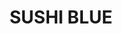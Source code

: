 ---
layout: place
title: SUSHI BLUE
permalink: /kentucky/lexington/sushi-blue.html
stateAbbr: KY
stateName: Kentucky
cityName: Lexington
seo:
  type: restaurant
  links: http://www.eatsushiblue.com/
place_id: ChIJ3WuBq1hbQogRtMsbjgwbcts
photos:
  - name: >-
      places/ChIJ3WuBq1hbQogRtMsbjgwbcts/photos/AeeoHcIb-R9Wk3SXJZC84yByJ2XNxMWe0aHWWkeNEhq1Mf4ghQ3wui373Ue7amjbLYBl00oMrMVtgc-EpyHcLg8y2Mb2HDqJe3Miho13eaKiHlWvjV2X4BRC8xD5Ke6hP2bgTKmjeC_pty5cFVjsJlb3V2EjLbVzu-sJ7UOR7zFPfshx259k9d-CVeifytOSgrwEsppNdT72NZmfD4QY2KLEgrSFNTLhfcKMobdsjhAx-oQtrmdPJN2hs38pmpc-bjOk17qRNUgCz2L80rRkmcXjgqO_qrjaXPhaSAzDOCHdz5jeQw
    widthPx: 2448
    heightPx: 3264
    authorAttributions:
      - displayName: SUSHI BLUE
        uri: https://maps.google.com/maps/contrib/114367508532718739531
        photoUri: >-
          https://lh3.googleusercontent.com/a-/ALV-UjWgWkY3-3GHn_F2WrQ8ylzmHgcsBr6hNRCU5GLqDUpdsmnmGYJx=s100-p-k-no-mo
    flagContentUri: >-
      https://www.google.com/local/imagery/report/?cb_client=maps_api_places.places_api&image_key=!1e10!2sAF1QipMf8-h__pRMoJM0kvM1Di4PiHPXK6gLt96RcFO0&hl=en-US
    googleMapsUri: >-
      https://www.google.com/maps/place//data=!3m4!1e2!3m2!1sAF1QipMf8-h__pRMoJM0kvM1Di4PiHPXK6gLt96RcFO0!2e10!4m2!3m1!1s0x88425b58ab816bdd:0xdb721b0c8e1bcbb4
  - name: >-
      places/ChIJ3WuBq1hbQogRtMsbjgwbcts/photos/AeeoHcJpajZfcuZ8YOEeG-2OJ3FxNiaOLTrOWvJiuFF4WJk_5UPwJVHXfFX1fud7Id5Bfih_gvcHtNNlrqUXVKd8IIoW210nvsDHuuDqFPxdFUJPmAAL0rLBIQcVcGf5umFI-jjMH4DLNzrp9LQb0NcRVx_m7WD21ofQZ6KKMbE5sH4sshxO-p_NlAyFSLumrKn4ISF199BxWIrc-tmwKDWdpBa1aWOAdJFIQt8j7iPjGsUHZZM-S9XnRG_cvedvixtK-AXVbQFN08Q-1wi0j1dX7QJI_TWbj87SISZVThB5Rb8btA
    widthPx: 1382
    heightPx: 1511
    authorAttributions:
      - displayName: SUSHI BLUE
        uri: https://maps.google.com/maps/contrib/114367508532718739531
        photoUri: >-
          https://lh3.googleusercontent.com/a-/ALV-UjWgWkY3-3GHn_F2WrQ8ylzmHgcsBr6hNRCU5GLqDUpdsmnmGYJx=s100-p-k-no-mo
    flagContentUri: >-
      https://www.google.com/local/imagery/report/?cb_client=maps_api_places.places_api&image_key=!1e10!2sAF1QipO6KuTpDPqDeon3NmYEKJT_L5aV6DN0akxea-L7&hl=en-US
    googleMapsUri: >-
      https://www.google.com/maps/place//data=!3m4!1e2!3m2!1sAF1QipO6KuTpDPqDeon3NmYEKJT_L5aV6DN0akxea-L7!2e10!4m2!3m1!1s0x88425b58ab816bdd:0xdb721b0c8e1bcbb4
  - name: >-
      places/ChIJ3WuBq1hbQogRtMsbjgwbcts/photos/AeeoHcI6CSiUoPwGtRur4ETq9NZtkDM5035_aRoHGXhUAUhYTYQ11z3PGcVuG0rmdQHrB4_uUqGaMVGgwbzUt1l5t9eOibqU1cIMQ3MLsBFVojzFw9EBHDD4tvefLfsM2dMUnzAqIZHGMte0zcpMAT6bm2_SQjj1HsWMXp-ISxdvtYHVQb6LIPQ9y-lLpcuPiCyWX0zEXOVKkbg26p0LAyu6se0QZVF-vuHsePFN6urDnb3IMpm0SeGVMZ-bb8YAA3WbZhdQvXpacMAlujMPO0ftMb0-Qbad4NKV25L4etKCwR7n4O0h2ATqDozM-zYCpiNknAWa9fnfh1xyETY4bnXa0AbDd_efXPps3xlBtC7V_4Qg2YikhRkKY-aU_qtGoDOZMShGOFDeVWHYwroXNHUndNNV4VUVc9a758s51U6CIRNjww
    widthPx: 2296
    heightPx: 4080
    authorAttributions:
      - displayName: Jessica Jani
        uri: https://maps.google.com/maps/contrib/116216089175849773474
        photoUri: >-
          https://lh3.googleusercontent.com/a/ACg8ocLaAdxBy40gLTodf-jFnSPIHKZD-bUfjdgMwxjv8h7_9nDL=s100-p-k-no-mo
    flagContentUri: >-
      https://www.google.com/local/imagery/report/?cb_client=maps_api_places.places_api&image_key=!1e10!2sCIHM0ogKEICAgMDwye7bUQ&hl=en-US
    googleMapsUri: >-
      https://www.google.com/maps/place//data=!3m4!1e2!3m2!1sCIHM0ogKEICAgMDwye7bUQ!2e10!4m2!3m1!1s0x88425b58ab816bdd:0xdb721b0c8e1bcbb4
  - name: >-
      places/ChIJ3WuBq1hbQogRtMsbjgwbcts/photos/AeeoHcJto_cPDurzo37ksDIO_miEdNZgTH5HrogpdlKgWLUtn_r-6n-9YmMNZIg66PfwFmzJZ42Wwpxq5rPKudtZ494i4y-P2GAIdKnMBeVLxt1gjYgdWUaxW6kHeHmP1s_XOMbJuoLKI4PZXcIqdtUvbT9XcHXsJTwgdNCLJJADPYisjbhYagUVza9WSZvhbCrsBPBCxD6nxNMLmHaxOLbl1anPUkbnUlA1xUJGWFaIrzFx10Ye6MGe6IhPhSLXOnIgmaBnzUGiaCrK0EQYO9XYozUSm-xBIUKY0TAzdci4Qr1INg
    widthPx: 540
    heightPx: 304
    authorAttributions:
      - displayName: SUSHI BLUE
        uri: https://maps.google.com/maps/contrib/114367508532718739531
        photoUri: >-
          https://lh3.googleusercontent.com/a-/ALV-UjWgWkY3-3GHn_F2WrQ8ylzmHgcsBr6hNRCU5GLqDUpdsmnmGYJx=s100-p-k-no-mo
    flagContentUri: >-
      https://www.google.com/local/imagery/report/?cb_client=maps_api_places.places_api&image_key=!1e10!2sAF1QipN6uGC6kzHeabzJ8MZLk-NTkhAi0LnF4PCIt6XF&hl=en-US
    googleMapsUri: >-
      https://www.google.com/maps/place//data=!3m4!1e2!3m2!1sAF1QipN6uGC6kzHeabzJ8MZLk-NTkhAi0LnF4PCIt6XF!2e10!4m2!3m1!1s0x88425b58ab816bdd:0xdb721b0c8e1bcbb4
  - name: >-
      places/ChIJ3WuBq1hbQogRtMsbjgwbcts/photos/AeeoHcIP1ZI0Dga7fXSnBhHJ7GXkCuAp4RSp-Ez_EteAb6Ijl3MLdPueDupv_Ja9InA3g_v-bB7exmn4JNi6vZCYSlLKF8Tr7SWazESGrptgHIuCHQhETKLoKXII0fryrjT54AY7ZxWUFfHKo6aiD6SM813Go_gAeLkJp3bgCZGmbAx4oo_1VXLtKYKfEkbAVJjFIAKPK-n7YNJT-IpVYOH3say6asWrUl2NG7JvVh8y2MYO_BAKgN-BIGTRVH4AWhr3Uz5HeDeDibthvvlDD0aB3ROJHsqs7Zy7MUV6EYDcKDxG4MGR0PM3_OLgGDqsJUbRyR6XfG_dJ585gCfpMhYE8sVya-dTmJOdEz6vldn-7qyZO00UcxUZsr5AmjWAtC5CSF_TKjYdrexTuJA_DDGQ9zjJDUYOJRuSMn4FFozpqSups8Wq
    widthPx: 2992
    heightPx: 2992
    authorAttributions:
      - displayName: Katelynn Ralston
        uri: https://maps.google.com/maps/contrib/105663033999764041551
        photoUri: >-
          https://lh3.googleusercontent.com/a-/ALV-UjW1T0WgpL3AKe8Q9YAHMaJks0Wsb2-0RdRKQv3FkNk_CVBQlGkEfQ=s100-p-k-no-mo
    flagContentUri: >-
      https://www.google.com/local/imagery/report/?cb_client=maps_api_places.places_api&image_key=!1e10!2sCIHM0ogKEICAgIC7jbXhxwE&hl=en-US
    googleMapsUri: >-
      https://www.google.com/maps/place//data=!3m4!1e2!3m2!1sCIHM0ogKEICAgIC7jbXhxwE!2e10!4m2!3m1!1s0x88425b58ab816bdd:0xdb721b0c8e1bcbb4
  - name: >-
      places/ChIJ3WuBq1hbQogRtMsbjgwbcts/photos/AeeoHcJgjKouBUkWQsK4zE12f8UWDwc1VQZNEc18_sxsxRHU7cQ2qHIU9obMMKF_TtxoVY8fP-X5xKiihdBJJFP_BH3WQ7tDa6iXJuehuRv69XwXGUNdZJlZKT8CwezdzGGraAsbLTcq_qc_Z8IWrCVYKdIyDLM6icHybwUAdZUCD9ESz8rc_RHhQz7A87Y27kegS04gGRt-lDE_qGsVJrHjKYsYUa1nPQOQGE-eiUsG19tOibNvF8xWeV3NFo6niRM203SXhd0FPssrrPRmB9UEiQfTTJuYXCGGATKZJYkn6tQTx9t-CYg83oxwgCi39GVWgxn_0oJJZn5quFs6d8wxiDQV9Ac_atEVPB88wvPikRmMpT9m8otT20sdn4tjAp_bZxzdMBTvCz1KDoSjvS2yXONb-h5OSF9fMRTBFlVQ4xNBKD0u
    widthPx: 4032
    heightPx: 3024
    authorAttributions:
      - displayName: Nick Barbosa
        uri: https://maps.google.com/maps/contrib/117035802725258480614
        photoUri: >-
          https://lh3.googleusercontent.com/a-/ALV-UjUICEWzGJ6TjrvCbZaGCyxavAANO7SMSsNOP-w34sjymKbLc4NI=s100-p-k-no-mo
    flagContentUri: >-
      https://www.google.com/local/imagery/report/?cb_client=maps_api_places.places_api&image_key=!1e10!2sCIHM0ogKEICAgIDp7v2-9wE&hl=en-US
    googleMapsUri: >-
      https://www.google.com/maps/place//data=!3m4!1e2!3m2!1sCIHM0ogKEICAgIDp7v2-9wE!2e10!4m2!3m1!1s0x88425b58ab816bdd:0xdb721b0c8e1bcbb4
  - name: >-
      places/ChIJ3WuBq1hbQogRtMsbjgwbcts/photos/AeeoHcK2fP0b-Ey6Hng_reFO441yVr_6_4nj4zEb_YDdRRs-DT9yQtt5qEkzEQLGxqc_TgtXTs2SaBDcj5c4rByXVG1tayV2s_vWGVgcbO08fQvIFY6_dxPVrEjWe4f9m6_09Rw2yaD8xjhKEd27KTtes0Yi1_MR6CNhTc-w21tVS2_C7kXRt7Zrt0ghVAFYFD2jg_mLwxUWpfwXKI-DAl0ymlqKdU715_xSYLGaNKG-yQyKdcBwDt__jO35zUxU6fjRQPOSsMQRzg0hx_AI2cLVBOzypgFVnLB2kn0VlvAG6xcStxRjhW1YmveAdAaec-XQ6u3iEMCyA4XpAf5AuyEr-Xaq7OnAnYPOunzFbKjKnwdQ2eW1q21aj7DTBfy7Id50w7iDUAwKRwsvbSsFV909pe5DLs4oheBQ4Ka8HMsywSHO7Pio
    widthPx: 3072
    heightPx: 4080
    authorAttributions:
      - displayName: Jk Lemay
        uri: https://maps.google.com/maps/contrib/113542995434385935324
        photoUri: >-
          https://lh3.googleusercontent.com/a/ACg8ocLYqiBgDqbc5yVNEpLIZaKsdjURicJctJV0qEQAXw6At4eL9A=s100-p-k-no-mo
    flagContentUri: >-
      https://www.google.com/local/imagery/report/?cb_client=maps_api_places.places_api&image_key=!1e10!2sCIHM0ogKEICAgICrwJS53AE&hl=en-US
    googleMapsUri: >-
      https://www.google.com/maps/place//data=!3m4!1e2!3m2!1sCIHM0ogKEICAgICrwJS53AE!2e10!4m2!3m1!1s0x88425b58ab816bdd:0xdb721b0c8e1bcbb4
  - name: >-
      places/ChIJ3WuBq1hbQogRtMsbjgwbcts/photos/AeeoHcKSqsSlFJO8_Pty8BjRfW6u6COHlOgOlMg4svNH1Y8RBOk7vAL0_CqlW-pHmjIs5GLBAbIvDtkqGo2AzLkDsyeVbtZ_ujbkS7QJ2PI9f9WEpalFSZFmnD0Fyjpb13Gl8sx6T3TaBgVXVjoQuNSIBJyrx0ctIQ3Ear2F6W9FDzO5Mx40JlxVYBDm5cyGDyBAz-uBxGtqXmrlFusoVGQkgIAcSBELWjhH_8Xl4FvZ7WuhsXtkCIilDRUCXaWo-XT-5aYqdm0wx2faBGXAgkdObb0sbBGZKWI11Dh97oujW3MV5xiupyuB5ar3ypK4zCPhiZQ39PHBmBnYCeP6-mpve3y8YAVSsbC1rFvIsKb-JAqMjifqhpcf33kfojikV_s-2Bfy025P3TxELow4LHKnWaCq1T-eghyj30lwuORysNUY1w
    widthPx: 4032
    heightPx: 3024
    authorAttributions:
      - displayName: Johannes Climacus
        uri: https://maps.google.com/maps/contrib/106314763054348585386
        photoUri: >-
          https://lh3.googleusercontent.com/a-/ALV-UjVD9cvy55uHlI_lrNqvnE3zt_Hv2_xbn64Es4ncEoThVhRidKvH=s100-p-k-no-mo
    flagContentUri: >-
      https://www.google.com/local/imagery/report/?cb_client=maps_api_places.places_api&image_key=!1e10!2sCIHM0ogKEICAgIDOsYOpYA&hl=en-US
    googleMapsUri: >-
      https://www.google.com/maps/place//data=!3m4!1e2!3m2!1sCIHM0ogKEICAgIDOsYOpYA!2e10!4m2!3m1!1s0x88425b58ab816bdd:0xdb721b0c8e1bcbb4
  - name: >-
      places/ChIJ3WuBq1hbQogRtMsbjgwbcts/photos/AeeoHcJZPiQmUpedpV8iU67Da7kpN5YTyzM4GTG2QmMK4u37JWModP1bVSB8P-lZKWELM5w07SmhIneR0AU4-ErG7zD_JWM4RikhpAG_F-EhndyqphJ_1t7sCK-Ie15ZZ_JyHTZDrl3idSq1HhyfgxHmwOvEIZaFgJ_Pkkgy7wt-6bVX_gBu3BNWAZmeqoAPBmhXmF0YfsAq6CLwf1VhkDmyWnsM1WUgC3NhLAm_QKpFKuIcet_fi0EMeRmWFVQXi4PFQK9wtSPXJXJ7EB5v9DO04nN6z6VmP-wTAGycFJDNdR5kzUBU9zbn3sdOIRLXjVwlVS36gxouA4AuhC-qDrb24rSvFZMzm68JdNKYyjijgcMpvOZN7VrMU610dls-yqZswCgDow8EnuOX9DLWUtLFteWCLAPcxCPlM79i8_D1iseG_DQ
    widthPx: 3024
    heightPx: 4032
    authorAttributions:
      - displayName: Michael Yessin
        uri: https://maps.google.com/maps/contrib/112689862924421123241
        photoUri: >-
          https://lh3.googleusercontent.com/a-/ALV-UjWmT2ogCuDUyjfpLGjI_Ya6YMfjzJjg2K3pd-uoWkbOPQZhZ7w=s100-p-k-no-mo
    flagContentUri: >-
      https://www.google.com/local/imagery/report/?cb_client=maps_api_places.places_api&image_key=!1e10!2sCIHM0ogKEICAgIDX1ZeukQE&hl=en-US
    googleMapsUri: >-
      https://www.google.com/maps/place//data=!3m4!1e2!3m2!1sCIHM0ogKEICAgIDX1ZeukQE!2e10!4m2!3m1!1s0x88425b58ab816bdd:0xdb721b0c8e1bcbb4
  - name: >-
      places/ChIJ3WuBq1hbQogRtMsbjgwbcts/photos/AeeoHcKx-lsnnTxiPFk7DLc0W73j71IdlQG9sQ-Ncxa3PZExwSyO0-C73Vh5rVklM3pZS0tIV7je49x68MV4pa9Kmy2sINoMWPSOrPleTEvyUKoCBhArwlXJ6fOD_JSrXb5aSYpIVy2QABQBmjHLGbXMgWkB2UA0rvP93xo-SHqT_etYN8wzsaps07ctyZaryaleNFDuCqeWNqebK92uykm8YN0n5sZWuH6hogozCd9cvtsYQfHFu5X9adFLeT2tHnjOfDRQJcFM9hu6zghujlUKbJiCdey-DMQDvBKEctKvbjPowQ
    widthPx: 2312
    heightPx: 1461
    authorAttributions:
      - displayName: SUSHI BLUE
        uri: https://maps.google.com/maps/contrib/114367508532718739531
        photoUri: >-
          https://lh3.googleusercontent.com/a-/ALV-UjWgWkY3-3GHn_F2WrQ8ylzmHgcsBr6hNRCU5GLqDUpdsmnmGYJx=s100-p-k-no-mo
    flagContentUri: >-
      https://www.google.com/local/imagery/report/?cb_client=maps_api_places.places_api&image_key=!1e10!2sAF1QipOkDUdr3CUyGANKWCKTel7DHRrEgB1VWrHL-mK3&hl=en-US
    googleMapsUri: >-
      https://www.google.com/maps/place//data=!3m4!1e2!3m2!1sAF1QipOkDUdr3CUyGANKWCKTel7DHRrEgB1VWrHL-mK3!2e10!4m2!3m1!1s0x88425b58ab816bdd:0xdb721b0c8e1bcbb4
address: '185 Pasadena Dr #130, Lexington, KY 40503, USA'
street: '185 Pasadena Dr #130'
city: Lexington
state: KY
zip: '40503'
country: USA
neighborhood: null
latitude: '38.004656'
longitude: '-84.521934'
accessibility_options:
  wheelchairAccessibleParking: true
  wheelchairAccessibleEntrance: true
  wheelchairAccessibleRestroom: true
  wheelchairAccessibleSeating: true
business_status: OPERATIONAL
name: SUSHI BLUE
google_maps_links:
  directionsUri: >-
    https://www.google.com/maps/dir//''/data=!4m7!4m6!1m1!4e2!1m2!1m1!1s0x88425b58ab816bdd:0xdb721b0c8e1bcbb4!3e0
  placeUri: https://maps.google.com/?cid=15812730982388976564
  writeAReviewUri: >-
    https://www.google.com/maps/place//data=!4m3!3m2!1s0x88425b58ab816bdd:0xdb721b0c8e1bcbb4!12e1
  reviewsUri: >-
    https://www.google.com/maps/place//data=!4m4!3m3!1s0x88425b58ab816bdd:0xdb721b0c8e1bcbb4!9m1!1b1
  photosUri: >-
    https://www.google.com/maps/place//data=!4m3!3m2!1s0x88425b58ab816bdd:0xdb721b0c8e1bcbb4!10e5
primary_type: Japanese Restaurant
opening_hours:
  openNow: true
  periods:
    - open:
        day: 0
        hour: 18
        minute: 0
      close:
        day: 1
        hour: 2
        minute: 0
    - open:
        day: 1
        hour: 18
        minute: 0
      close:
        day: 2
        hour: 2
        minute: 0
    - open:
        day: 2
        hour: 18
        minute: 0
      close:
        day: 3
        hour: 2
        minute: 0
    - open:
        day: 3
        hour: 18
        minute: 0
      close:
        day: 4
        hour: 2
        minute: 0
    - open:
        day: 4
        hour: 18
        minute: 0
      close:
        day: 5
        hour: 2
        minute: 0
    - open:
        day: 5
        hour: 18
        minute: 0
      close:
        day: 6
        hour: 2
        minute: 0
    - open:
        day: 6
        hour: 18
        minute: 0
      close:
        day: 0
        hour: 2
        minute: 0
  weekdayDescriptions:
    - 'Monday: 6:00 PM – 2:00 AM'
    - 'Tuesday: 6:00 PM – 2:00 AM'
    - 'Wednesday: 6:00 PM – 2:00 AM'
    - 'Thursday: 6:00 PM – 2:00 AM'
    - 'Friday: 6:00 PM – 2:00 AM'
    - 'Saturday: 6:00 PM – 2:00 AM'
    - 'Sunday: 6:00 PM – 2:00 AM'
  nextCloseTime: '2025-05-04T06:00:00Z'
secondary_opening_hours:
  - openNow: true
    periods:
      - open:
          day: 0
          hour: 18
          minute: 0
        close:
          day: 1
          hour: 2
          minute: 0
      - open:
          day: 1
          hour: 18
          minute: 0
        close:
          day: 2
          hour: 2
          minute: 0
      - open:
          day: 2
          hour: 18
          minute: 0
        close:
          day: 3
          hour: 2
          minute: 0
      - open:
          day: 3
          hour: 18
          minute: 0
        close:
          day: 4
          hour: 2
          minute: 0
      - open:
          day: 4
          hour: 9
          minute: 0
        close:
          day: 5
          hour: 2
          minute: 0
      - open:
          day: 5
          hour: 18
          minute: 0
        close:
          day: 6
          hour: 2
          minute: 0
      - open:
          day: 6
          hour: 18
          minute: 0
        close:
          day: 0
          hour: 2
          minute: 0
    weekdayDescriptions:
      - 'Monday: 6:00 PM – 2:00 AM'
      - 'Tuesday: 6:00 PM – 2:00 AM'
      - 'Wednesday: 6:00 PM – 2:00 AM'
      - 'Thursday: 9:00 AM – 2:00 AM'
      - 'Friday: 6:00 PM – 2:00 AM'
      - 'Saturday: 6:00 PM – 2:00 AM'
      - 'Sunday: 6:00 PM – 2:00 AM'
    secondaryHoursType: ONLINE_SERVICE_HOURS
    nextCloseTime: '2025-05-04T06:00:00Z'
phone: (859) 523-6862
price_level: PRICE_LEVEL_MODERATE
price_range: $20 &ndash; $30
rating: '4.6'
rating_count: 541
website: http://www.eatsushiblue.com/
description: >-
  Discover SUSHI BLUE in Lexington, KY$$$SUSHI BLUE in Lexington, KY, stands out
  as a welcoming Japanese restaurant offering a variety of fresh sushi options
  for those seeking authentic flavors in a relaxed environment. This spot is
  known for its late-night hours, making it ideal for enjoying creative rolls,
  sashimi, and hearty rice bowls long after dinner time. With a focus on
  accessibility and a cozy atmosphere, it caters to diners looking for
  moderately priced meals that highlight quality ingredients and simple
  elegance. If you're exploring top-rated sushi restaurants nearby, SUSHI BLUE
  provides a casual setting where every bite feels thoughtfully prepared. Its
  commitment to fresh, flavorful dishes ensures a satisfying experience for
  anyone craving Japanese cuisine close to home.
generative_summary: >-
  Discover SUSHI BLUE in Lexington, KY$$$SUSHI BLUE in Lexington, KY, stands out
  as a welcoming Japanese restaurant offering a variety of fresh sushi options
  for those seeking authentic flavors in a relaxed environment. This spot is
  known for its late-night hours, making it ideal for enjoying creative rolls,
  sashimi, and hearty rice bowls long after dinner time. With a focus on
  accessibility and a cozy atmosphere, it caters to diners looking for
  moderately priced meals that highlight quality ingredients and simple
  elegance. If you're exploring top-rated sushi restaurants nearby, SUSHI BLUE
  provides a casual setting where every bite feels thoughtfully prepared. Its
  commitment to fresh, flavorful dishes ensures a satisfying experience for
  anyone craving Japanese cuisine close to home.
generative_disclosure: Summarized by AI using the Grok-3-Mini model.
reviews: null
review_summary: >-
  What Visitors Love About This Spot$$$Folks often praise the standout dishes
  like the flavorful Chicken Ramen Bowls, which bring a comforting twist to
  classic Japanese fare and keep diners coming back for more. The staff is
  frequently noted for their warm and efficient service, creating a welcoming
  vibe that enhances the overall meal. Many appreciate how this place delivers
  solid portions at reasonable prices, making it a reliable choice for casual
  get-togethers or solo visits. If you're hunting for great sushi places nearby,
  the positive feedback highlights the fresh ingredients and relaxed setting
  that make every visit enjoyable. Overall, it's a go-to option that balances
  tasty food with friendly hospitality, encouraging repeat trips for anyone in
  the area.
review_disclosure: Summarized by AI using the Grok-3-Mini model.
parking_options: null
payment_options: null
allow_dogs: null
curbside_pickup: null
delivery: null
dine_in: null
good_for_children: null
good_for_groups: null
good_for_sports: null
live_music: null
menu_for_children: null
outdoor_seating: null
reservable: null
restroom: null
serves_beer: null
serves_breakfast: null
serves_brunch: null
serves_cocktails: null
serves_coffee: null
serves_dinner: null
serves_dessert: null
serves_lunch: null
serves_vegetarian_food: null
serves_wine: null
takeout: null
update_category: enterprise
places_description: null

---